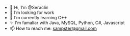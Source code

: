 - 👋 Hi, I’m @Seraclin
- 👀 I’m looking for work
- 🌱 I’m currently learning C++
- ✨ I'm famaliar with Java, MySQL, Python, C#, Javascript
- 📫 How to reach me: sampster@gmail.com
<!---
Seraclin/Seraclin is a  special ✨ repository because its `README.md` (this file) appears on your GitHub profile.
You can click the Preview link to take a look at your changes.
--->
